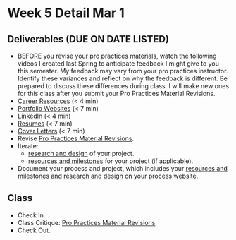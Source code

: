 # Week 5 Detail Mar 1

## Deliverables \(DUE ON DATE LISTED\)

* BEFORE you revise your pro practices materials, watch the following videos I created last Spring to anticipate feedback I might give to you this semester. My feedback may vary from your pro practices instructor. Identify these variances and reflect on why the feedback is different. Be prepared to discuss these differences during class. I will make new ones for this class after you submit your Pro Practices Material Revisions.
* [Career Resources](https://stream.nyu.edu/media/Senior+Project+Career+Resources/1_9kyp6fsm) \(&lt; 4 min\)
* [Portfolio Websites](https://stream.nyu.edu/media/Senior+Project+Portfolio/1_3ssg7ckj) \(&lt; 7 min\)
* [LinkedIn](https://stream.nyu.edu/media/Senior+Project+LinkedIn/1_678bu9ia) \(&lt; 4 min\)
* [Resumes](https://stream.nyu.edu/media/Senior+Project+Resume/1_0b28s5fz) \(&lt; 7 min\)
* [Cover Letters](https://stream.nyu.edu/media/Senior+Project+Cover+Letters/1_36vlce7a) \(&lt; 7 min\)
* Revise [Pro Practices Material Revisions](../end_of_semester_deliverables/pro_practices_revisions.md).
* Iterate: 
  * [research and design](../project_plan/) of your project.
  * [resources and milestones](../project_plan/) for your project \(if applicable\).
* Document your process and project, which includes your [resources and milestones](../project_plan/) and [research and design](../project_plan/) on your [process website](../pre-work/website.md).

## Class

* Check In.
* Class Critique: [Pro Practices Material Revisions](../end_of_semester_deliverables/pro_practices_revisions.md)
* Check Out.

